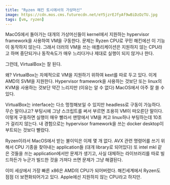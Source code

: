 ```yaml
---
title: "Ryzen 해킨 토시에서의 가상머신"
image: https://cdn.mos.cms.futurecdn.net/eY5jzrEJfyAf9wBiDzDzTU.jpg
tags: [vm, ryzen]
---
```


MacOS에서 돌아가는 대개의 가상머신들이 kernel에서 지원하는 hypervisor framework을 사용하여 VM을 구동한다. 문제는 Ryzen CPU로 꾸민 해킨에선 이 기능이 동작하지 않는다. 그래서 더러의 VM을 쓰는 애플리케이션은 지원하지 않는 CPU라고 하며 중단되거나 동작속도가 매우 느리다거나 제대로 실행이 되지 않거나 한다.

그런데, VirtualBox는 잘 된다.

왜? VirtualBox는 자체적으로 VM을 지원하기 위하여 kext를 따로 두고 있다. 이게 AMD의 SVM을 지원한다. Hypervisor framework을 사용하는 것보단 또는 linux의 KVM을 사용하는 것보단 약간 느리지만 (이유는 알 수 없다) MacOS에서 아주 잘 쓸 수 있다.

VirtualBox는 interface는 다소 멍청해보일 수 있지만 headless로 구동이 가능하다. 무슨 말이냐고? 부팅시에 그냥 스크립트를 써서 부르면 조용히 VM이 떠오른단 말이다. 이렇게 구동하면 실행이 매우 빨라서 맨땅에서 VM을 켜고 linux하나 부팅하는데 10초가 걸리지 않는다. 내 경험으로는 hypervisor framework을 쓰는 docker desktop이 부트되는 것보다 빨랐다.

Ryzen이라서 MacOS에서 받는 불이익은 이제 몇 개 없다. AVX 관련 명령어를 쓰기 위해서 CPU 기종을 찾아내는 application들 (대개 library로 되어있다) 또 intel mkl 같은 것들을 쓰는 application에서만 문제가 생기고, 사실 대체하는 라이브러리를 따로 빌드하든가 누군가 빌드한 것을 가져다 쓰면 문제가 그냥 해결된다.

이미 세상에서 가장 빠른 x86은 AMD의 CPU가 되어버렸다. 해킨세계에서 Ryzen도 점점 더 보편화되어가고 있다. Apple에선 지원하지 않는 CPU라고 하지만. 